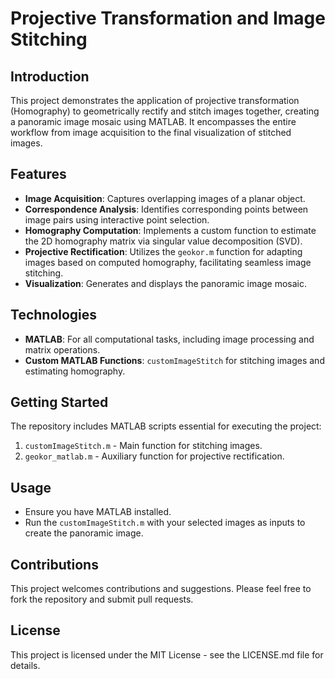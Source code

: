 # Projective Transformation and Image Stitching

## Introduction
This project demonstrates the application of projective transformation (Homography) to geometrically rectify and stitch images together, creating a panoramic image mosaic using MATLAB. It encompasses the entire workflow from image acquisition to the final visualization of stitched images.

## Features
- **Image Acquisition**: Captures overlapping images of a planar object.
- **Correspondence Analysis**: Identifies corresponding points between image pairs using interactive point selection.
- **Homography Computation**: Implements a custom function to estimate the 2D homography matrix via singular value decomposition (SVD).
- **Projective Rectification**: Utilizes the `geokor.m` function for adapting images based on computed homography, facilitating seamless image stitching.
- **Visualization**: Generates and displays the panoramic image mosaic.

## Technologies
- **MATLAB**: For all computational tasks, including image processing and matrix operations.
- **Custom MATLAB Functions**: `customImageStitch` for stitching images and estimating homography.

## Getting Started
The repository includes MATLAB scripts essential for executing the project:
1. `customImageStitch.m` - Main function for stitching images.
2. `geokor_matlab.m` - Auxiliary function for projective rectification.

## Usage
- Ensure you have MATLAB installed.
- Run the `customImageStitch.m` with your selected images as inputs to create the panoramic image.

## Contributions
This project welcomes contributions and suggestions. Please feel free to fork the repository and submit pull requests.

## License
This project is licensed under the MIT License - see the LICENSE.md file for details.
